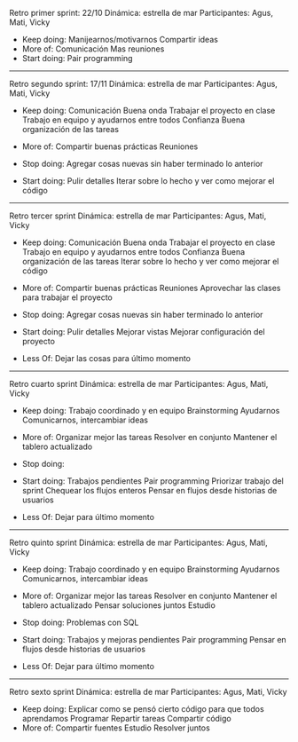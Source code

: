 Retro primer sprint: 22/10
Dinámica: estrella de mar
Participantes: Agus, Mati, Vicky

- Keep doing: 
    Manijearnos/motivarnos 
    Compartir ideas
- More of:
    Comunicación
    Mas reuniones
- Start doing: 
    Pair programming


*****************************
Retro segundo sprint: 17/11
Dinámica: estrella de mar
Participantes: Agus, Mati, Vicky

- Keep doing:
    Comunicación
    Buena onda
    Trabajar el proyecto en clase
    Trabajo en equipo y ayudarnos entre todos
    Confianza
    Buena organización de las tareas

- More of:
    Compartir buenas prácticas
    Reuniones

- Stop doing:
    Agregar cosas nuevas sin haber terminado lo anterior

- Start doing:
    Pulir detalles
    Iterar sobre lo hecho y ver como mejorar el código


*****************************
Retro tercer sprint
Dinámica: estrella de mar
Participantes: Agus, Mati, Vicky

- Keep doing:
    Comunicación
    Buena onda
    Trabajar el proyecto en clase
    Trabajo en equipo y ayudarnos entre todos
    Confianza
    Buena organización de las tareas
    Iterar sobre lo hecho y ver como mejorar el código

- More of:
    Compartir buenas prácticas
    Reuniones
    Aprovechar las clases para trabajar el proyecto

- Stop doing:
    Agregar cosas nuevas sin haber terminado lo anterior

- Start doing:
    Pulir detalles
    Mejorar vistas
    Mejorar configuración del proyecto

- Less Of:
    Dejar las cosas para último momento


*****************************
Retro cuarto sprint
Dinámica: estrella de mar
Participantes: Agus, Mati, Vicky

- Keep doing:
    Trabajo coordinado y en equipo
    Brainstorming
    Ayudarnos
    Comunicarnos, intercambiar ideas

- More of:
    Organizar mejor las tareas
    Resolver en conjunto
    Mantener el tablero actualizado

- Stop doing:
    

- Start doing:
   Trabajos pendientes
   Pair programming
   Priorizar trabajo del sprint
   Chequear los flujos enteros
   Pensar en flujos desde historias de usuarios 
- Less Of:
    Dejar para último momento 


*****************************
Retro quinto sprint
Dinámica: estrella de mar
Participantes: Agus, Mati, Vicky

- Keep doing:
    Trabajo coordinado y en equipo
    Brainstorming
    Ayudarnos
    Comunicarnos, intercambiar ideas

- More of:
    Organizar mejor las tareas
    Resolver en conjunto
    Mantener el tablero actualizado
    Pensar soluciones juntos
    Estudio

- Stop doing:
    Problemas con SQL

- Start doing:
   Trabajos y mejoras pendientes
   Pair programming
   Pensar en flujos desde historias de usuarios 

- Less Of:
   Dejar para último momento 



*****************************
Retro sexto sprint
Dinámica: estrella de mar
Participantes: Agus, Mati, Vicky

- Keep doing:
    Explicar como se pensó cierto código para que todos aprendamos
    Programar
    Repartir tareas
    Compartir código
- More of:
    Compartir fuentes
    Estudio
    Resolver juntos
